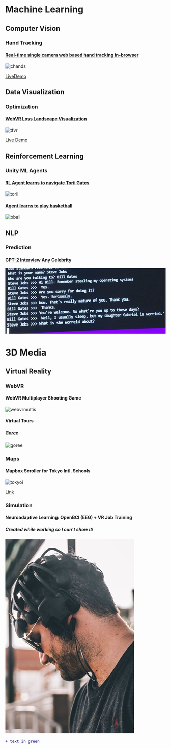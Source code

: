 # Machine Learning

## Computer Vision

### Hand Tracking

#### [Real-time single camera web based hand tracking in-browser](https://github.com/mathyouf/3D_Web_HandTracking)
![chands](https://github.com/mathyouf/mathyouf/blob/master/GIFs/chands.gif)

[LiveDemo](https://glitch.com/edit/#!/3dweb-hands?path=README.md%3A1%3A0)

## Data Visualization

### Optimization

#### [WebVR Loss Landscape Visualization](https://github.com/mathyouf/WebVR_Loss_Landscape_DataVisualization)
![tfvr](https://github.com/mathyouf/mathyouf/blob/master/GIFs/tfvr.gif)

[Live Demo](https://glitch.com/edit/#!/tfjs-webvr?path=README.md%3A1%3A0)

## Reinforcement Learning

### Unity ML Agents

#### [RL Agent learns to navigate Torii Gates](https://github.com/mathyouf/Unity_MLAgents-ReinforcementLearning)
![torii](https://github.com/mathyouf/mathyouf/blob/master/GIFs/torii.gif)

#### [Agent learns to play basketball](https://github.com/mathyouf/Unity_MLAgents-ReinforcementLearning)
![bball](https://github.com/mathyouf/mathyouf/blob/master/GIFs/bball.gif)

## NLP

### Prediction

#### [GPT-2 Interview Any Celebrity](https://github.com/mathyouf/GPT-Games)
![gptceleb](https://github.com/mathyouf/mathyouf/blob/master/Images/gptjobssmall.jpg)


# 3D Media

## Virtual Reality

### WebVR

#### WebVR Multiplayer Shooting Game

![webvrmultis](https://github.com/mathyouf/mathyouf/blob/master/GIFs/webvrmulti.gif)

#### Virtual Tours

##### [Goree](https://github.com/mathyouf/GoreeIslandTour)
![goree](https://github.com/mathyouf/mathyouf/blob/master/GIFs/senegal.gif)

### Maps

#### Mapbox Scroller for Tokyo Intl. Schools

![tokyoi](https://github.com/mathyouf/mathyouf/blob/master/GIFs/tokyoi.gif)

[Link](https://glitch.com/edit/#!/tokyoi)

### Simulation

#### Neuroadaptive Learning: OpenBCI (EEG) + VR Job Training
##### Created while working so I can't show it!
![BCI](https://github.com/mathyouf/mathyouf/blob/master/Images/bcismall.jpg)

```diff
+ text in green
```
